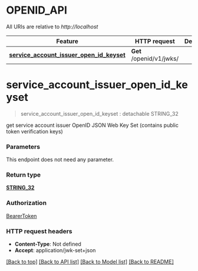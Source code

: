 # OPENID_API

All URIs are relative to *http://localhost*

Feature | HTTP request | Description
------------- | ------------- | -------------
[**service_account_issuer_open_id_keyset**](OPENID_API.md#service_account_issuer_open_id_keyset) | **Get** /openid/v1/jwks/ | 


# **service_account_issuer_open_id_keyset**
> service_account_issuer_open_id_keyset : detachable STRING_32




get service account issuer OpenID JSON Web Key Set (contains public token verification keys)


### Parameters
This endpoint does not need any parameter.

### Return type

[**STRING_32**](STRING_32.md)

### Authorization

[BearerToken](../README.md#BearerToken)

### HTTP request headers

 - **Content-Type**: Not defined
 - **Accept**: application/jwk-set+json

[[Back to top]](#) [[Back to API list]](../README.md#documentation-for-api-endpoints) [[Back to Model list]](../README.md#documentation-for-models) [[Back to README]](../README.md)

